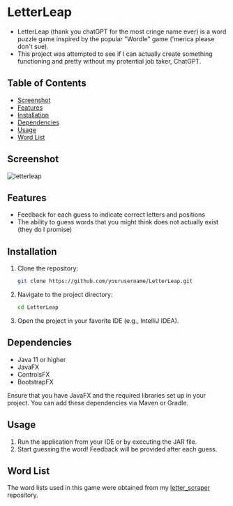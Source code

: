 # LetterLeap

- LetterLeap (thank you chatGPT for the most cringe name ever) is a word puzzle game inspired by the 
popular "Wordle" game ('merica please don't sue).
- This project was attempted to see if I can actually create something functioning and 
pretty without my protential job taker, ChatGPT.

## Table of Contents
- [Screenshot](#screenshot)
- [Features](#features)
- [Installation](#installation)
- [Dependencies](#dependencies)
- [Usage](#usage)
- [Word List](#word-list)

## Screenshot
![letterleap](https://github.com/user-attachments/assets/05884754-0095-4d8a-9bb0-60b4f505370a)

## Features

- Feedback for each guess to indicate correct letters and positions
- The ability to guess words that you might think does not actually exist (they do I promise)

## Installation

1. Clone the repository:
    ```sh
    git clone https://github.com/yourusername/LetterLeap.git
    ```
2. Navigate to the project directory:
    ```sh
    cd LetterLeap
    ```
3. Open the project in your favorite IDE (e.g., IntelliJ IDEA).

## Dependencies

- Java 11 or higher
- JavaFX
- ControlsFX
- BootstrapFX

Ensure that you have JavaFX and the required libraries set up in your project. You can add these dependencies via Maven or Gradle.

## Usage

1. Run the application from your IDE or by executing the JAR file.
2. Start guessing the word! Feedback will be provided after each guess.

## Word List

The word lists used in this game were obtained from my [letter_scraper](https://github.com/IanTerHaar/letter_scraper) repository.



